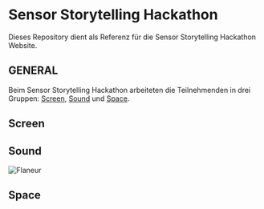 # Sensor Storytelling Hackathon

Dieses Repository dient als Referenz für die Sensor Storytelling Hackathon Website.

## GENERAL
Beim Sensor Storytelling Hackathon arbeiteten die Teilnehmenden in drei Gruppen: [Screen](#Screen), [Sound](#Sound) und [Space](#Space).


## Screen

## Sound

![Flaneur](https://github.com/georgesipp/sensorstorytelling/tree/main/src/SOUND/flaneur_wikipedia_screenshot.png)


## Space